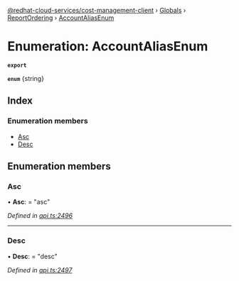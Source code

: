 [@redhat-cloud-services/cost-management-client](../README.md) › [Globals](../globals.md) › [ReportOrdering](../modules/reportordering.md) › [AccountAliasEnum](reportordering.accountaliasenum.md)

# Enumeration: AccountAliasEnum

**`export`** 

**`enum`** {string}

## Index

### Enumeration members

* [Asc](reportordering.accountaliasenum.md#asc)
* [Desc](reportordering.accountaliasenum.md#desc)

## Enumeration members

###  Asc

• **Asc**: = "asc"

*Defined in [api.ts:2496](https://github.com/RedHatInsights/javascript-clients/blob/master/packages/cost-management/api.ts#L2496)*

___

###  Desc

• **Desc**: = "desc"

*Defined in [api.ts:2497](https://github.com/RedHatInsights/javascript-clients/blob/master/packages/cost-management/api.ts#L2497)*
